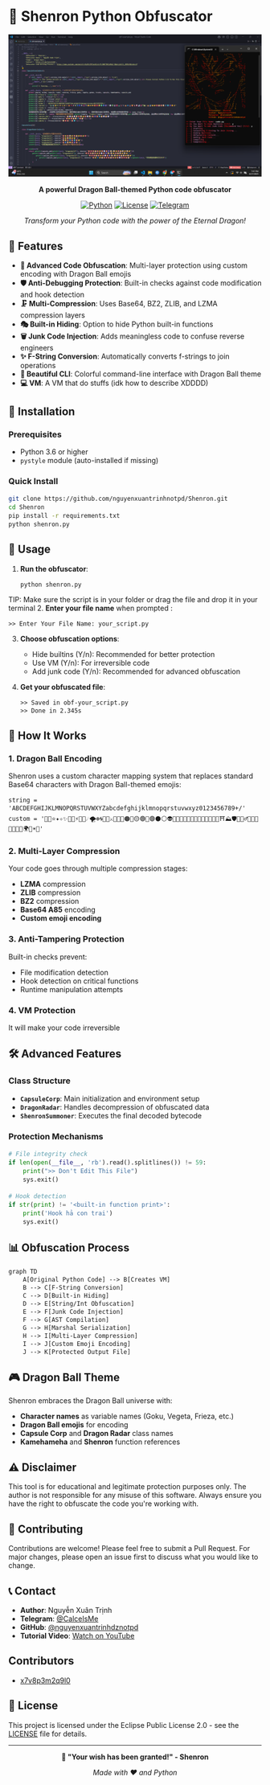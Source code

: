 # 🐉 Shenron Python Obfuscator

<div align="center">

![Shenron Banner](https://raw.githubusercontent.com/nguyenxuantrinhnotpd/Shenron/refs/heads/main/example.png)

**A powerful Dragon Ball-themed Python code obfuscator**

[![Python](https://img.shields.io/badge/Python-3.6%2B-blue.svg)](https://python.org)
[![License](https://img.shields.io/badge/License-Eclipse%20Public-green.svg)](LICENSE)
[![Telegram](https://img.shields.io/badge/Telegram-@CalceIsMe-blue.svg)](https://t.me/CalceIsMe)

*Transform your Python code with the power of the Eternal Dragon!*

</div>

## 🌟 Features

- **🔐 Advanced Code Obfuscation**: Multi-layer protection using custom encoding with Dragon Ball emojis
- **🛡️ Anti-Debugging Protection**: Built-in checks against code modification and hook detection
- **🗜️ Multi-Compression**: Uses Base64, BZ2, ZLIB, and LZMA compression layers
- **🎭 Built-in Hiding**: Option to hide Python built-in functions
- **🗑️ Junk Code Injection**: Adds meaningless code to confuse reverse engineers
- **✨ F-String Conversion**: Automatically converts f-strings to join operations
- **🎨 Beautiful CLI**: Colorful command-line interface with Dragon Ball theme
- **💻 VM**: A VM that do stuffs (idk how to describe XDDDD)
## 🚀 Installation

### Prerequisites
- Python 3.6 or higher
- `pystyle` module (auto-installed if missing)

### Quick Install
```bash
git clone https://github.com/nguyenxuantrinhnotpd/Shenron.git
cd Shenron
pip install -r requirements.txt
python shenron.py
```

## 📖 Usage

1. **Run the obfuscator**:
   ```bash
   python shenron.py
   ```
TIP: Make sure the script is in your folder or drag the file and drop it in your terminal
2. **Enter your file name** when prompted :
   ```
   >> Enter Your File Name: your_script.py
   ```

3. **Choose obfuscation options**:
   - Hide builtins (Y/n): Recommended for better protection
   - Use VM (Y/n): For irreversible code
   - Add junk code (Y/n): Recommended for advanced obfuscation

4. **Get your obfuscated file**:
   ```
   >> Saved in obf-your_script.py
   >> Done in 2.345s
   ```

## 🎯 How It Works

### 1. **Dragon Ball Encoding**
Shenron uses a custom character mapping system that replaces standard Base64 characters with Dragon Ball-themed emojis:

```python3
string = 'ABCDEFGHIJKLMNOPQRSTUVWXYZabcdefghijklmnopqrstuvwxyz0123456789+/'
custom = '🐉🐲⭐✦✧✨💫🌠⚡🔥💥☄️🌪❄️🌀🥋🥊⚔️👊🙌👐🟠🔴🟡🟢🔵🟣⚫⚪👽🤖👺🐢🐒🦍👑💎🔮🍑🍗🍚🍶🏯⛩⛰🛡👑🧙‍♂️🤜🤛😡😤🥵🤯🌌🌍🌑☀️🌠'
```

### 2. **Multi-Layer Compression**
Your code goes through multiple compression stages:
- **LZMA** compression
- **ZLIB** compression  
- **BZ2** compression
- **Base64 A85** encoding
- **Custom emoji encoding**

### 3. **Anti-Tampering Protection**
Built-in checks prevent:
- File modification detection
- Hook detection on critical functions
- Runtime manipulation attempts
### 4. **VM Protection**
It will make your code irreversible
## 🛠️ Advanced Features

### Class Structure
- **`CapsuleCorp`**: Main initialization and environment setup
- **`DragonRadar`**: Handles decompression of obfuscated data
- **`ShenronSummoner`**: Executes the final decoded bytecode

### Protection Mechanisms
```python
# File integrity check
if len(open(__file__, 'rb').read().splitlines()) != 59:
    print(">> Don't Edit This File")
    sys.exit()

# Hook detection
if str(print) != '<built-in function print>':
    print('Hook hả con trai')
    sys.exit()
```

## 📊 Obfuscation Process

```mermaid
graph TD
    A[Original Python Code] --> B[Creates VM]
    B --> C[F-String Conversion]
    C --> D[Built-in Hiding]
    D --> E[String/Int Obfuscation]
    E --> F[Junk Code Injection]
    F --> G[AST Compilation]
    G --> H[Marshal Serialization]
    H --> I[Multi-Layer Compression]
    I --> J[Custom Emoji Encoding]
    J --> K[Protected Output File]
```

## 🎮 Dragon Ball Theme

Shenron embraces the Dragon Ball universe with:
- **Character names** as variable names (Goku, Vegeta, Frieza, etc.)
- **Dragon Ball emojis** for encoding
- **Capsule Corp** and **Dragon Radar** class names
- **Kamehameha** and **Shenron** function references

## ⚠️ Disclaimer

This tool is for educational and legitimate protection purposes only. The author is not responsible for any misuse of this software. Always ensure you have the right to obfuscate the code you're working with.

## 🤝 Contributing

Contributions are welcome! Please feel free to submit a Pull Request. For major changes, please open an issue first to discuss what you would like to change.

## 📞 Contact

- **Author**: Nguyễn Xuân Trịnh
- **Telegram**: [@CalceIsMe](https://t.me/CalceIsMe)
- **GitHub**: [@nguyenxuantrinhdznotpd](https://github.com/nguyenxuantrinhdznotpd)
- **Tutorial Video**: [Watch on YouTube](https://www.youtube.com/watch?v=8yXEvIRFCwc&list=PLS0WF70AJy04pZ-OQwlsjuXiJL_3B9Oc4&index=4)

## Contributors
- [x7v8p3m2q9l0](https://github.com/x7v8p3m2q9l0)
## 📄 License

This project is licensed under the Eclipse Public License 2.0 - see the [LICENSE](LICENSE) file for details.

---

<div align="center">

**🐉 "Your wish has been granted!" - Shenron**

*Made with ❤️ and Python*

</div>
